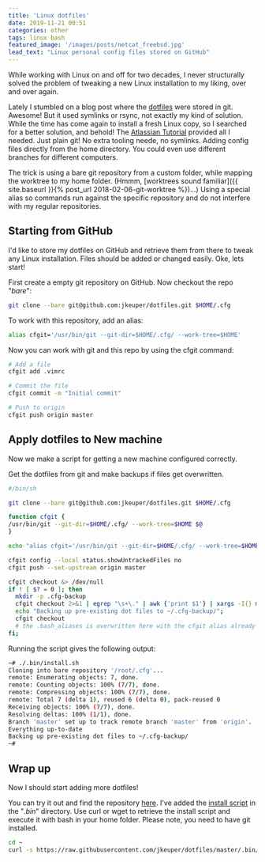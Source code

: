```yaml
---
title: 'Linux dotfiles'
date: 2019-11-21 00:51
categories: other
tags: linux bash
featured_image: '/images/posts/netcat_freebsd.jpg'
lead_text: "Linux personal config files stored on GitHub"
---
```


While working with Linux on and off for two decades, I never
structurally solved the problem of tweaking a new Linux installation
to my liking, over and over again.

Lately I stumbled on a blog post where the [dotfiles](https://en.wikipedia.org/wiki/Dot-file) were stored in git.
Awesome! But it used symlinks or rsync, not exactly my kind of solution.
While the time has come again to install a fresh Linux copy, so I searched
for a better solution, and behold! The [Atlassian Tutorial](https://www.atlassian.com/git/tutorials/dotfiles)
provided all I needed. Just plain git! No extra tooling neede,
no symlinks. Adding config files directly from the home directory.
You could even use different branches for different computers.

The trick is using a bare git repository from a custom folder, while mapping
the worktree to my home folder. (Hmmm, [worktrees sound familiar]({{ site.baseurl }}{% post_url 2018-02-06-git-worktree %})...)
Using a special alias so commands run against the specific repository
and do not interfere with my regular repositories.

## Starting from GitHub
I'd like to store my dotfiles on GitHub and retrieve them from there
to tweak any Linux installation. Files should be added or changed
easily. Oke, lets start!

First create a empty git repository on GitHub. Now checkout the repo "_bare_":
```bash
git clone --bare git@github.com:jkeuper/dotfiles.git $HOME/.cfg
```

To work with this repository, add an alias:
```bash
alias cfgit='/usr/bin/git --git-dir=$HOME/.cfg/ --work-tree=$HOME'
```

Now you can work with git and this repo by using the cfgit command:
```bash
# Add a file
cfgit add .vimrc

# Commit the file
cfgit commit -m "Initial commit"

# Push to origin
cfgit push origin master
```

## Apply dotfiles to New machine
Now we make a script for getting a new machine configured correctly.

Get the dotfiles from git and make backups if files get overwritten.

```bash
#/bin/sh

git clone --bare git@github.com:jkeuper/dotfiles.git $HOME/.cfg

function cfgit {
/usr/bin/git --git-dir=$HOME/.cfg/ --work-tree=$HOME $@
}

echo "alias cfgit='/usr/bin/git --git-dir=$HOME/.cfg/ --work-tree=$HOME'" >> $HOME/.bash_aliases

cfgit config --local status.showUntrackedFiles no
cfgit push --set-upstream origin master

cfgit checkout &> /dev/null
if ! [ $? = 0 ]; then
  mkdir -p .cfg-backup
  cfgit checkout 2>&1 | egrep "\s+\." | awk {'print $1'} | xargs -I{} mv {} .cfg-backup/{}
  echo "Backing up pre-existing dot files to ~/.cfg-backup/";
  cfgit checkout
  # the .bash_aliases is overwritten here with the cfgit alias already present
fi;
```

Running the script gives the following output:
```bash
~# ./.bin/install.sh
Cloning into bare repository '/root/.cfg'...
remote: Enumerating objects: 7, done.
remote: Counting objects: 100% (7/7), done.
remote: Compressing objects: 100% (7/7), done.
remote: Total 7 (delta 1), reused 6 (delta 0), pack-reused 0
Receiving objects: 100% (7/7), done.
Resolving deltas: 100% (1/1), done.
Branch 'master' set up to track remote branch 'master' from 'origin'.
Everything up-to-date
Backing up pre-existing dot files to ~/.cfg-backup/
~#
```

## Wrap up
Now I should start adding more dotfiles!

You can try it out and find the repository [here](https://github.com/jkeuper/dotfiles).
I've added the [install script](https://github.com/jkeuper/dotfiles/tree/master/.bin) 
in the "_.bin_" directory. Use curl or wget to retrieve the install script 
and execute it with bash in your home folder. Please note, you need to have
git installed.

```bash
cd ~
curl -s https://raw.githubusercontent.com/jkeuper/dotfiles/master/.bin/install.sh | sh
```